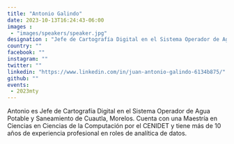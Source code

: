 ```yaml
---
title: "Antonio Galindo"
date: 2023-10-13T16:24:43-06:00
images : 
 - "images/speakers/speaker.jpg"
designation : "Jefe de Cartografía Digital en el Sistema Operador de Agua Potable y Saneamiento de Cuautla, Morelos."
country: ""
facebook: ""
instagram: ""
twitter: ""
linkedin: "https://www.linkedin.com/in/juan-antonio-galindo-6134b875/"
github: ""
events: 
 - 2023mty
---
```


Antonio es Jefe de Cartografía Digital en el Sistema Operador de Agua Potable y Saneamiento de Cuautla, Morelos. Cuenta con una Maestría en Ciencias en Ciencias de la Computación por el CENIDET y tiene más de 10 años de experiencia profesional en roles de analítica de datos.